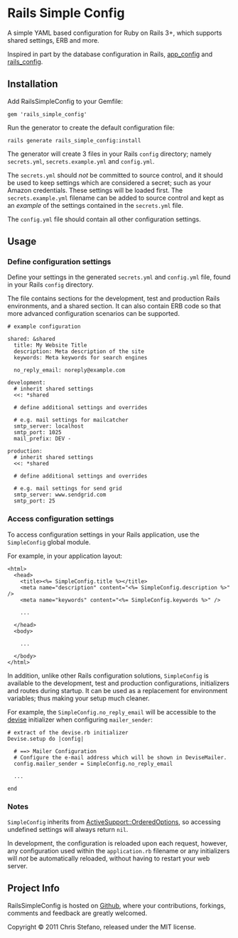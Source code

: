# Rails Simple Config

A simple YAML based configuration for Ruby on Rails 3+, which supports shared settings, ERB and more.

Inspired in part by the database configuration in Rails, [app_config](https://github.com/die-antwort/app_config) and [rails_config](https://github.com/railsjedi/rails_config).

## Installation

Add RailsSimpleConfig to your Gemfile:

    gem 'rails_simple_config'

Run the generator to create the default configuration file:

    rails generate rails_simple_config:install
    
The generator will create 3 files in your Rails `config` directory; namely `secrets.yml`, `secrets.example.yml` and `config.yml`. 

The `secrets.yml` should _not_ be committed to source control, and it should be used to keep settings which are 
considered a secret; such as your Amazon credentials. These settings will be loaded first. The `secrets.example.yml` filename
can be added to source control and kept as an _example_ of the settings contained in the `secrets.yml` file.

The `config.yml` file should contain all other configuration settings.

## Usage

### Define configuration settings

Define your settings in the generated `secrets.yml` and `config.yml` file, found in your Rails `config` directory. 

The file contains sections for the development, test and production Rails environments, and a shared section.
It can also contain ERB code so that more advanced configuration scenarios can be supported.

    # example configuration
    
    shared: &shared
      title: My Website Title
      description: Meta description of the site
      keywords: Meta keywords for search engines
      
      no_reply_email: noreply@example.com
      
    development:
      # inherit shared settings
      <<: *shared
      
      # define additional settings and overrides
      
      # e.g. mail settings for mailcatcher
      smtp_server: localhost
      smtp_port: 1025
      mail_prefix: DEV -
    
    production:
      # inherit shared settings
      <<: *shared
      
      # define additional settings and overrides
      
      # e.g. mail settings for send grid
      smtp_server: www.sendgrid.com
      smtp_port: 25

### Access configuration settings

To access configuration settings in your Rails application, use the `SimpleConfig` global module.

For example, in your application layout:

    <html>
      <head>
        <title><%= SimpleConfig.title %></title>
        <meta name="description" content="<%= SimpleConfig.description %>" />
        <meta name="keywords" content="<%= SimpleConfig.keywords %>" />

        ...

      </head>
      <body>

        ...

      </body>
    </html>          

In addition, unlike other Rails configuration solutions, `SimpleConfig` is available to the development, test and production configurations, initializers and routes during startup.
It can be used as a replacement for environment variables; thus making your setup much cleaner.

For example, the `SimpleConfig.no_reply_email` will be accessible to the [devise](https://github.com/plataformatec/devise) initializer when configuring `mailer_sender`:

    # extract of the devise.rb initializer
    Devise.setup do |config|

      # ==> Mailer Configuration
      # Configure the e-mail address which will be shown in DeviseMailer.
      config.mailer_sender = SimpleConfig.no_reply_email

      ...

    end

### Notes

`SimpleConfig` inherits from [ActiveSupport::OrderedOptions](http://api.rubyonrails.org/classes/ActiveSupport/OrderedOptions.html), so accessing undefined settings will always return `nil`.

In development, the configuration is reloaded upon each request, however, any configuration used within the `application.rb` filename
or any initializers will _not_ be automatically reloaded, without having to restart your web server.

## Project Info

RailsSimpleConfig is hosted on [Github](http://github.com/virtualstaticvoid/rails_simple_config), where your contributions, forkings, comments and feedback are greatly welcomed.

Copyright © 2011 Chris Stefano, released under the MIT license.

